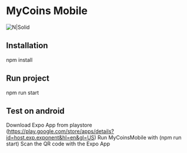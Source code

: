 # MyCoins Mobile

![N|Solid](http://mycoins.digital/img/logo.bf88a00a.png)


## Installation

npm install

## Run project

npm run start

## Test on android

Download Expo App from playstore (https://play.google.com/store/apps/details?id=host.exp.exponent&hl=en&gl=US)
Run MyCoinsMobile with (npm run start)
Scan the QR code with the Expo App
